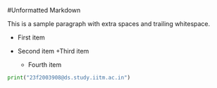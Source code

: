 #Unformatted Markdown

This is a sample paragraph with extra spaces and trailing whitespace.

- First item
- Second item
  +Third item


    *    Fourth item

```py
print("23f2003908@ds.study.iitm.ac.in")

```
